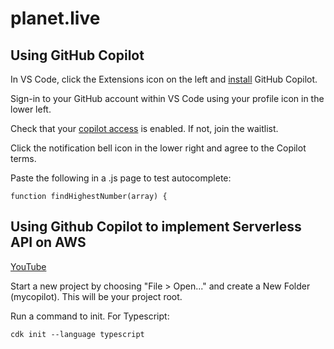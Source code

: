 # planet.live

## Using GitHub Copilot

In VS Code, click the Extensions icon on the left and [install](https://github.com/github/copilot-docs)  GitHub Copilot.

Sign-in to your GitHub account within VS Code using your profile icon in the lower left.

Check that your [copilot access](https://github.com/features/copilot/signup) is enabled. If not, join the waitlist.

Click the notification bell icon in the lower right and agree to the Copilot terms.

Paste the following in a .js page to test autocomplete:

`function findHighestNumber(array) {`

## Using Github Copilot to implement Serverless API on AWS

[YouTube](https://www.youtube.com/watch?v=t7vLF9d7gSU)

Start a new project by choosing "File > Open..." and create a New Folder (mycopilot).  This will be your project root.

Run a command to init. For Typescript:  

`cdk init --language typescript`
